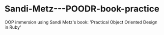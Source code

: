 # Sandi-Metz---POODR-book-practice
OOP immersion using Sandi Metz's book: 'Practical Object Oriented Design in Ruby'
